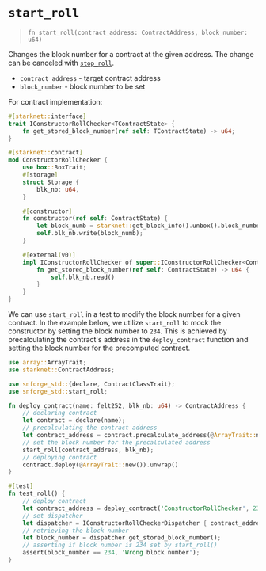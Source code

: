 # `start_roll`

> `fn start_roll(contract_address: ContractAddress, block_number: u64)`

Changes the block number for a contract at the given address.
The change can be canceled with [`stop_roll`](./stop_roll.md).

- `contract_address` - target contract address
- `block_number` - block number to be set

For contract implementation:

```rust
#[starknet::interface]
trait IConstructorRollChecker<TContractState> {
    fn get_stored_block_number(ref self: TContractState) -> u64;
}

#[starknet::contract]
mod ConstructorRollChecker {
    use box::BoxTrait;
    #[storage]
    struct Storage {
        blk_nb: u64,
    }

    #[constructor]
    fn constructor(ref self: ContractState) {
        let block_numb = starknet::get_block_info().unbox().block_number;
        self.blk_nb.write(block_numb);
    }

    #[external(v0)]
    impl IConstructorRollChecker of super::IConstructorRollChecker<ContractState> {
        fn get_stored_block_number(ref self: ContractState) -> u64 {
            self.blk_nb.read()
        }
    }
}
```

We can use `start_roll` in a test to modify the block number for a given contract. In the example below, we utilize `start_roll` to mock the constructor by setting the block number to `234`. This is achieved by precalculating the contract's address in the `deploy_contract` function and setting the block number for the precomputed contract.

```rust
use array::ArrayTrait;
use starknet::ContractAddress;

use snforge_std::{declare, ContractClassTrait};
use snforge_std::start_roll;

fn deploy_contract(name: felt252, blk_nb: u64) -> ContractAddress {
    // declaring contract
    let contract = declare(name);
    // precalculating the contract address
    let contract_address = contract.precalculate_address(@ArrayTrait::new());
    // set the block number for the precalculated address
    start_roll(contract_address, blk_nb);
    // deploying contract
    contract.deploy(@ArrayTrait::new()).unwrap()
}

#[test]
fn test_roll() {
    // deploy contract
    let contract_address = deploy_contract('ConstructorRollChecker', 234);
    // set dispatcher
    let dispatcher = IConstructorRollCheckerDispatcher { contract_address };
    // retrieving the block number
    let block_number = dispatcher.get_stored_block_number();
    // asserting if block number is 234 set by start_roll()
    assert(block_number == 234, 'Wrong block number');
}
```
